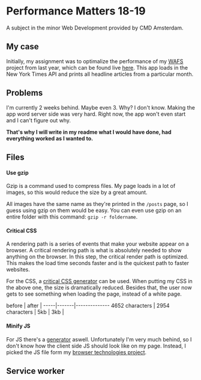 # Performance Matters 18-19

A subject in the minor Web Development provided by CMD Amsterdam.

## My case

Initially, my assignment was to optimalize the performance of my [WAFS](https://github.com/leoniesmits/wafs/tree/master/app/static) project from last year, which can be found live [here](https://leoniesmits.github.io/wafs/app/static/index.html). This app loads in the New York Times API and prints all headline articles from a particular month. 

## Problems

I'm currently 2 weeks behind. Maybe even 3. Why? I don't know. Making the app word server side was very hard. Right now, the app won't even start and I can't figure out why. 

__That's why I will write in my readme what I would have done, had everything worked as I wanted to.__

## Files

#### Use gzip

Gzip is a command used to compress files. My page loads in a lot of images, so this would reduce the size by a great amount.

All images have the same name as they're printed in the `/posts` page, so I guess using gzip on them would be easy. You can even use gzip on an entire folder with this command: `gzip -r foldername`.

#### Critical CSS 

A rendering path is a series of events that make your website appear on a browser. A critical rendering path is what is absolutely needed to show anything on the browser. In this step, the critical render path is optimized. This makes the load time seconds faster and is the quickest path to faster websites.

For the CSS, a [critical CSS generator](https://jonassebastianohlsson.com/criticalpathcssgenerator/) can be used. When putting my CSS in the above one, the size is dramatically reduced. Besides that, the user now gets to see something when loading the page, instead of a white page.



before | after | 
-----|-------|--------------
4652 characters | 2954 characters |
5kb | 3kb | 

#### Minify JS

For JS there's a [generator](https://jscompress.com/) aswell. Unfortunately I'm very much behind, so I don't know how the client side JS should look like on my page. Instead, I picked the JS file form my [browser technologies project](https://github.com/leoniesmits/browser-technologies-1819). 

## Service worker








